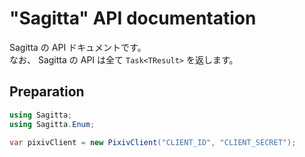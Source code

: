 
# "Sagitta" API documentation
Sagitta の API ドキュメントです。  
なお、 Sagitta の API は全て `Task<TResult>` を返します。


## Preparation

```csharp
using Sagitta;
using Sagitta.Enum;

var pixivClient = new PixivClient("CLIENT_ID", "CLIENT_SECRET");
```


